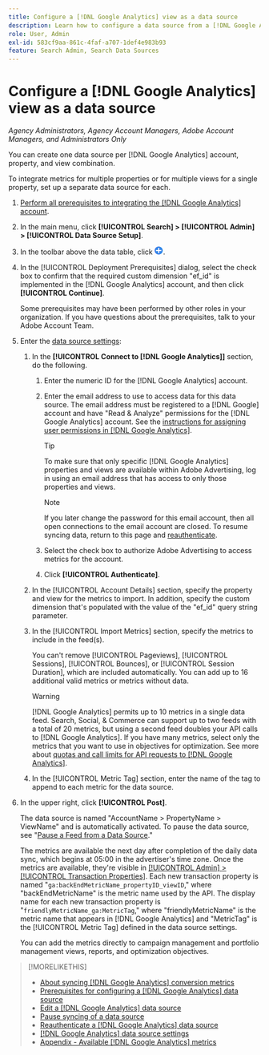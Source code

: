 ```yaml
---
title: Configure a [!DNL Google Analytics] view as a data source
description: Learn how to configure a data source from a [!DNL Google Analytics] view.
role: User, Admin
exl-id: 583cf9aa-861c-4faf-a707-1def4e983b93
feature: Search Admin, Search Data Sources
---
```

# Configure a [!DNL Google Analytics] view as a data source

*Agency Administrators, Agency Account Managers, Adobe Account Managers, and Administrators Only*

You can create one data source per [!DNL Google Analytics] account, property, and view combination.

To integrate metrics for multiple properties or for multiple views for a single property, set up a separate data source for each.

1. [Perform all prerequisites to integrating the [!DNL Google Analytics] account](data-source-prerequisites.md).

1. In the main menu, click **[!UICONTROL Search] > [!UICONTROL Admin] > [!UICONTROL Data Source Setup]**.

1. In the toolbar above the data table, click ![Create](/help/search-social-commerce/assets/add.png "Create").

1. In the [!UICONTROL Deployment Prerequisites] dialog, select the check box to confirm that the required custom dimension "ef_id" is implemented in the [!DNL Google Analytics] account, and then click **[!UICONTROL Continue]**.

   Some prerequisites may have been performed by other roles in your organization. If you have questions about the prerequisites, talk to your Adobe Account Team.

1. Enter the [data source settings](data-source-settings.md):

   1. In the **[!UICONTROL Connect to [!DNL Google Analytics]]** section, do the following.
      
      1. Enter the numeric ID for the [!DNL Google Analytics] account.
      
      1. Enter the email address to use to access data for this data source. The email address must be registered to a [!DNL Google] account and have "Read & Analyze" permissions for the [!DNL Google Analytics] account. See the [instructions for assigning user permissions in [!DNL Google Analytics]](https://support.google.com/analytics/answer/9305587).

         >[!TIP]
         >
         >To make sure that only specific [!DNL Google Analytics] properties and views are available within Adobe Advertising, log in using an email address that has access to only those properties and views.

         >[!NOTE]
         >
         >If you later change the password for this email account, then all open connections to the email account are closed. To resume syncing data, return to this page and [reauthenticate](data-source-reauthenticate.md).

      1. Select the check box to authorize Adobe Advertising to access metrics for the account.
       
      1. Click **[!UICONTROL Authenticate]**.

   1. In the [!UICONTROL Account Details] section, specify the property and view for the metrics to import. In addition, specify the custom dimension that's populated with the value of the "ef_id" query string parameter.
   
   1. In the [!UICONTROL Import Metrics] section, specify the metrics to include in the feed(s).

      You can't remove [!UICONTROL Pageviews], [!UICONTROL Sessions], [!UICONTROL Bounces], or [!UICONTROL Session Duration], which are included automatically. You can add up to 16 additional valid metrics or metrics without data.

      >[!WARNING]
      >
      >[!DNL Google Analytics] permits up to 10 metrics in a single data feed. Search, Social, & Commerce can support up to two feeds with a total of 20 metrics, but using a second feed doubles your API calls to [!DNL Google Analytics]. If you have many metrics, select only the metrics that you want to use in objectives for optimization. See more about [quotas and call limits for API requests to [!DNL Google Analytics]](https://developers.google.com/analytics/devguides/reporting/core/v4/limits-quotas).
    
    1. In the [!UICONTROL Metric Tag] section, enter the name of the tag to append to each metric for the data source.

1. In the upper right, click **[!UICONTROL Post]**.

   The data source is named "AccountName > PropertyName > ViewName" and is automatically activated. To pause the data source, see "[Pause a Feed from a Data Source](data-source-pause.md)."

   The metrics are available the next day after completion of the daily data sync, which begins at 05:00 in the advertiser's time zone. Once the metrics are available, they're visible in [[!UICONTROL Admin] > [!UICONTROL Transaction Properties]](/help/search-social-commerce/admin/transaction-properties/transaction-property-about.md). Each new transaction property is named "`ga:backEndMetricName_propertyID_viewID`," where "backEndMetricName" is the metric name used by the API. The display name for each new transaction property is "`friendlyMetricName_ga:MetricTag`,"  where "friendlyMetricName" is the metric name that appears in [!DNL Google Analytics] and "MetricTag" is the [!UICONTROL Metric Tag] defined in the data source settings.

   You can add the metrics directly to campaign management and portfolio management views, reports, and optimization objectives.

>[!MORELIKETHIS]
>
>* [About syncing [!DNL Google Analytics] conversion metrics](data-source-about.md)
>* [Prerequisites for configuring a [!DNL Google Analytics] data source](data-source-prerequisites.md)
>* [Edit a [!DNL Google Analytics] data source](data-source-edit.md)
>* [Pause syncing of a data source](data-source-pause.md)
>* [Reauthenticate a [!DNL Google Analytics] data source](data-source-reauthenticate.md)
>* [[!DNL Google Analytics] data source settings](data-source-settings.md)
>* [Appendix - Available [!DNL Google Analytics] metrics](data-source-ga-metrics.md)
